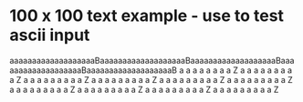 # 100 x 100 text example - use to test ascii input
aaaaaaaaaaaaaaaaaaaBaaaaaaaaaaaaaaaaaaaBaaaaaaaaaaaaaaaaaaaBaaaaaaaaaaaaaaaaaaaBaaaaaaaaaaaaaaaaaaaB
a
a
a
a
a
a
a
a
Z
a
a
a
a
a
a
a
a
a
Z
a
a
a
a
a
a
a
a
a
Z
a
a
a
a
a
a
a
a
a
Z
a
a
a
a
a
a
a
a
a
Z
a
a
a
a
a
a
a
a
a
Z
a
a
a
a
a
a
a
a
a
Z
a
a
a
a
a
a
a
a
a
Z
a
a
a
a
a
a
a
a
a
Z
a
a
a
a
a
a
a
a
a
Z
